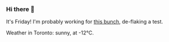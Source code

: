 ### Hi there :wave:

It's Friday! I'm probably working for [this bunch](https://github.com/kohofinancial), de-flaking a test.

Weather in Toronto: sunny, at -12°C.
